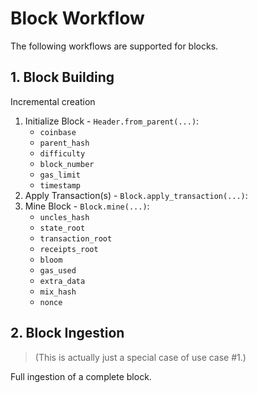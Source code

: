 # Block Workflow

The following workflows are supported for blocks.

## 1. Block Building

Incremental creation

1. Initialize Block - `Header.from_parent(...)`:
   - `coinbase`
   - `parent_hash`
   - `difficulty`
   - `block_number`
   - `gas_limit`
   - `timestamp`
1. Apply Transaction(s) - `Block.apply_transaction(...)`:
1. Mine Block - `Block.mine(...)`:
   - `uncles_hash`
   - `state_root`
   - `transaction_root`
   - `receipts_root`
   - `bloom`
   - `gas_used`
   - `extra_data`
   - `mix_hash`
   - `nonce`

## 2. Block Ingestion

> (This is actually just a special case of use case #1.)

Full ingestion of a complete block.
